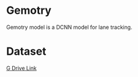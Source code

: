 # Gemotry

Gemotry model is a DCNN model for lane tracking.

# Dataset

[G Drive Link](https://drive.google.com/file/d/1BV7nLmBPZih6yTKMYFhpKRuGZRRn-UbH/view?usp=sharing)
